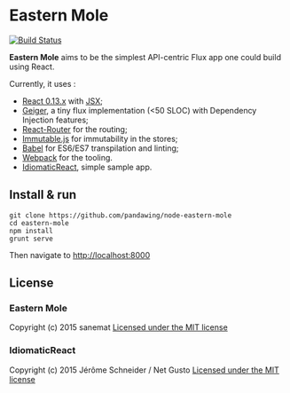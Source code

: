 # Eastern Mole

[![Build Status][travis-image]][travis-url]

**Eastern Mole** aims to be the simplest API-centric Flux app one could build using React.

Currently, it uses :

* [React 0.13.x](http://facebook.github.io/react/) with [JSX](https://facebook.github.io/jsx/);
* [Geiger](https://github.com/netgusto/geiger), a tiny flux implementation (&lt;50 SLOC) with Dependency Injection features;
* [React-Router](https://github.com/rackt/react-router) for the routing;
* [Immutable.js](http://facebook.github.io/immutable-js/) for immutability in the stores;
* [Babel](https://babeljs.io/) for ES6/ES7 transpilation and linting;
* [Webpack](http://webpack.github.io/) for the tooling.
* [IdiomaticReact](https://github.com/netgusto/IdiomaticReact), simple sample app.

## Install & run

```
git clone https://github.com/pandawing/node-eastern-mole
cd eastern-mole
npm install
grunt serve
```

Then navigate to [http://localhost:8000]()

## License

### Eastern Mole

Copyright (c) 2015 sanemat [Licensed under the MIT license](./LICENSE.txt)

### IdiomaticReact

Copyright (c) 2015 Jérôme Schneider / Net Gusto [Licensed under the MIT license](./LICENSE-IdiomaticReact.txt)

[travis-url]: https://travis-ci.org/pandawing/node-eastern-mole
[travis-image]: https://travis-ci.org/pandawing/node-eastern-mole.svg?branch=master
